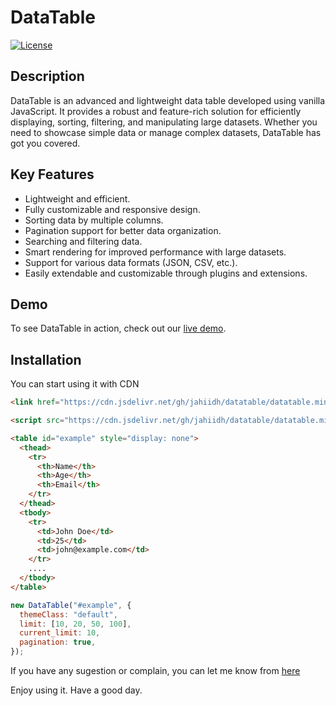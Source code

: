 # DataTable
[![License](https://img.shields.io/badge/license-MIT-blue.svg)](https://opensource.org/licenses/MIT)

## Description

DataTable is an advanced and lightweight data table developed using vanilla JavaScript. It provides a robust and feature-rich solution for efficiently displaying, sorting, filtering, and manipulating large datasets. Whether you need to showcase simple data or manage complex datasets, DataTable has got you covered.

## Key Features

- Lightweight and efficient.
- Fully customizable and responsive design.
- Sorting data by multiple columns.
- Pagination support for better data organization.
- Searching and filtering data.
- Smart rendering for improved performance with large datasets.
- Support for various data formats (JSON, CSV, etc.).
- Easily extendable and customizable through plugins and extensions.

## Demo

To see DataTable in action, check out our [live demo](https://tools.jahidh.com/datatable#datatable_examples).

## Installation

You can start using it with CDN

```html
<link href="https://cdn.jsdelivr.net/gh/jahiidh/datatable/datatable.min.css" rel="stylesheet"/>
```

```html
<script src="https://cdn.jsdelivr.net/gh/jahiidh/datatable/datatable.min.js"></script>
```

```html
<table id="example" style="display: none">
  <thead>
    <tr>
      <th>Name</th>
      <th>Age</th>
      <th>Email</th>
    </tr>
  </thead>
  <tbody>
    <tr>
      <td>John Doe</td>
      <td>25</td>
      <td>john@example.com</td>
    </tr>
    ....
  </tbody>
</table>
```

```javascript
new DataTable("#example", {
  themeClass: "default",
  limit: [10, 20, 50, 100],
  current_limit: 10,
  pagination: true,
});
```

If you have any sugestion or complain, you can let me know from [here]('https://jahidh.com/contact')

Enjoy using it. Have a good day.
